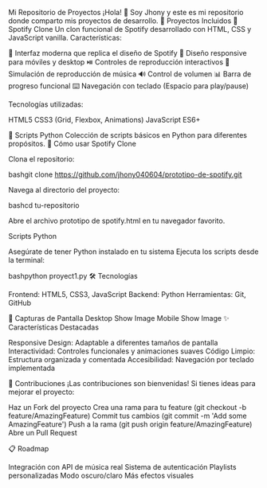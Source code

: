 Mi Repositorio de Proyectos
¡Hola! 👋 Soy Jhony y este es mi repositorio donde comparto mis proyectos de desarrollo.
📁 Proyectos Incluidos
🎵 Spotify Clone
Un clon funcional de Spotify desarrollado con HTML, CSS y JavaScript vanilla.
Características:

🎨 Interfaz moderna que replica el diseño de Spotify
📱 Diseño responsive para móviles y desktop
⏯️ Controles de reproducción interactivos
🎵 Simulación de reproducción de música
🔊 Control de volumen
📊 Barra de progreso funcional
⌨️ Navegación con teclado (Espacio para play/pause)

Tecnologías utilizadas:

HTML5
CSS3 (Grid, Flexbox, Animations)
JavaScript ES6+

🐍 Scripts Python
Colección de scripts básicos en Python para diferentes propósitos.
🚀 Cómo usar
Spotify Clone

Clona el repositorio:

bashgit clone https://github.com/jhony040604/prototipo-de-spotify.git

Navega al directorio del proyecto:

bashcd tu-repositorio

Abre el archivo prototipo de spotify.html en tu navegador favorito.

Scripts Python

Asegúrate de tener Python instalado en tu sistema
Ejecuta los scripts desde la terminal:

bashpython proyect1.py
🛠️ Tecnologías

Frontend: HTML5, CSS3, JavaScript
Backend: Python
Herramientas: Git, GitHub

📱 Capturas de Pantalla
Desktop
Show Image
Mobile
Show Image
✨ Características Destacadas

Responsive Design: Adaptable a diferentes tamaños de pantalla
Interactividad: Controles funcionales y animaciones suaves
Código Limpio: Estructura organizada y comentada
Accesibilidad: Navegación por teclado implementada

🤝 Contribuciones
¡Las contribuciones son bienvenidas! Si tienes ideas para mejorar el proyecto:

Haz un Fork del proyecto
Crea una rama para tu feature (git checkout -b feature/AmazingFeature)
Commit tus cambios (git commit -m 'Add some AmazingFeature')
Push a la rama (git push origin feature/AmazingFeature)
Abre un Pull Request

📋 Roadmap

 Integración con API de música real
 Sistema de autenticación
 Playlists personalizadas
 Modo oscuro/claro
 Más efectos visuales
